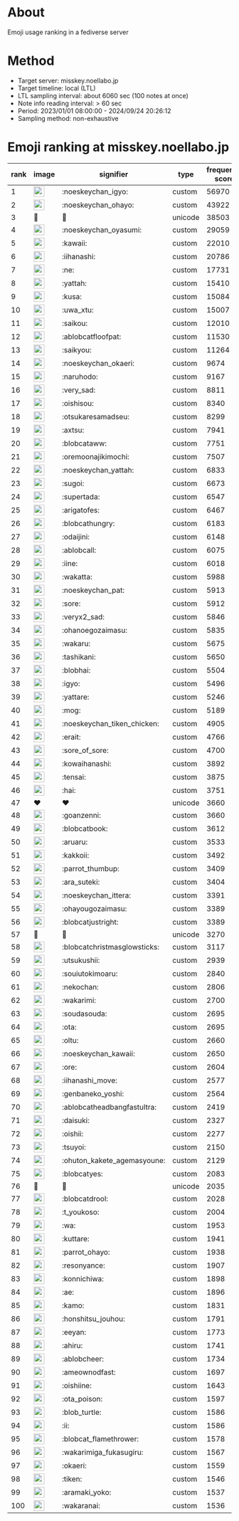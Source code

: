 # About
Emoji usage ranking in a fediverse server

# Method
- Target server: misskey.noellabo.jp
- Target timeline: local (LTL)
- LTL sampling interval: about 6060 sec (100 notes at once)
- Note info reading interval: > 60 sec
- Period: 2023/01/01 08:00:00 - 2024/09/24 20:26:12 
- Sampling method: non-exhaustive

# Emoji ranking at misskey.noellabo.jp

|rank|image|signifier|type|frequency score|
|----|----|----|----|----|
|1|<img height="24" src="https://misskey.noellabo.jp/emoji/noeskeychan_igyo.webp">|:noeskeychan_igyo:|custom|56970|
|2|<img height="24" src="https://misskey.noellabo.jp/emoji/noeskeychan_ohayo.webp">|:noeskeychan_ohayo:|custom|43922|
|3|🎉|🎉|unicode|38503|
|4|<img height="24" src="https://misskey.noellabo.jp/emoji/noeskeychan_oyasumi.webp">|:noeskeychan_oyasumi:|custom|29059|
|5|<img height="24" src="https://misskey.noellabo.jp/emoji/kawaii.webp">|:kawaii:|custom|22010|
|6|<img height="24" src="https://misskey.noellabo.jp/emoji/iihanashi.webp">|:iihanashi:|custom|20786|
|7|<img height="24" src="https://misskey.noellabo.jp/emoji/ne.webp">|:ne:|custom|17731|
|8|<img height="24" src="https://misskey.noellabo.jp/emoji/yattah.webp">|:yattah:|custom|15410|
|9|<img height="24" src="https://misskey.noellabo.jp/emoji/kusa.webp">|:kusa:|custom|15084|
|10|<img height="24" src="https://misskey.noellabo.jp/emoji/uwa_xtu.webp">|:uwa_xtu:|custom|15007|
|11|<img height="24" src="https://misskey.noellabo.jp/emoji/saikou.webp">|:saikou:|custom|12010|
|12|<img height="24" src="https://misskey.noellabo.jp/emoji/ablobcatfloofpat.webp">|:ablobcatfloofpat:|custom|11530|
|13|<img height="24" src="https://misskey.noellabo.jp/emoji/saikyou.webp">|:saikyou:|custom|11264|
|14|<img height="24" src="https://misskey.noellabo.jp/emoji/noeskeychan_okaeri.webp">|:noeskeychan_okaeri:|custom|9674|
|15|<img height="24" src="https://misskey.noellabo.jp/emoji/naruhodo.webp">|:naruhodo:|custom|9167|
|16|<img height="24" src="https://misskey.noellabo.jp/emoji/very_sad.webp">|:very_sad:|custom|8811|
|17|<img height="24" src="https://misskey.noellabo.jp/emoji/oishisou.webp">|:oishisou:|custom|8340|
|18|<img height="24" src="https://misskey.noellabo.jp/emoji/otsukaresamadseu.webp">|:otsukaresamadseu:|custom|8299|
|19|<img height="24" src="https://misskey.noellabo.jp/emoji/axtsu.webp">|:axtsu:|custom|7941|
|20|<img height="24" src="https://misskey.noellabo.jp/emoji/blobcataww.webp">|:blobcataww:|custom|7751|
|21|<img height="24" src="https://misskey.noellabo.jp/emoji/oremoonajikimochi.webp">|:oremoonajikimochi:|custom|7507|
|22|<img height="24" src="https://misskey.noellabo.jp/emoji/noeskeychan_yattah.webp">|:noeskeychan_yattah:|custom|6833|
|23|<img height="24" src="https://misskey.noellabo.jp/emoji/sugoi.webp">|:sugoi:|custom|6673|
|24|<img height="24" src="https://misskey.noellabo.jp/emoji/supertada.webp">|:supertada:|custom|6547|
|25|<img height="24" src="https://misskey.noellabo.jp/emoji/arigatofes.webp">|:arigatofes:|custom|6467|
|26|<img height="24" src="https://misskey.noellabo.jp/emoji/blobcathungry.webp">|:blobcathungry:|custom|6183|
|27|<img height="24" src="https://misskey.noellabo.jp/emoji/odaijini.webp">|:odaijini:|custom|6148|
|28|<img height="24" src="https://misskey.noellabo.jp/emoji/ablobcall.webp">|:ablobcall:|custom|6075|
|29|<img height="24" src="https://misskey.noellabo.jp/emoji/iine.webp">|:iine:|custom|6018|
|30|<img height="24" src="https://misskey.noellabo.jp/emoji/wakatta.webp">|:wakatta:|custom|5988|
|31|<img height="24" src="https://misskey.noellabo.jp/emoji/noeskeychan_pat.webp">|:noeskeychan_pat:|custom|5913|
|32|<img height="24" src="https://misskey.noellabo.jp/emoji/sore.webp">|:sore:|custom|5912|
|33|<img height="24" src="https://misskey.noellabo.jp/emoji/veryx2_sad.webp">|:veryx2_sad:|custom|5846|
|34|<img height="24" src="https://misskey.noellabo.jp/emoji/ohanoegozaimasu.webp">|:ohanoegozaimasu:|custom|5835|
|35|<img height="24" src="https://misskey.noellabo.jp/emoji/wakaru.webp">|:wakaru:|custom|5675|
|36|<img height="24" src="https://misskey.noellabo.jp/emoji/tashikani.webp">|:tashikani:|custom|5650|
|37|<img height="24" src="https://misskey.noellabo.jp/emoji/blobhai.webp">|:blobhai:|custom|5504|
|38|<img height="24" src="https://misskey.noellabo.jp/emoji/igyo.webp">|:igyo:|custom|5496|
|39|<img height="24" src="https://misskey.noellabo.jp/emoji/yattare.webp">|:yattare:|custom|5246|
|40|<img height="24" src="https://misskey.noellabo.jp/emoji/mog.webp">|:mog:|custom|5189|
|41|<img height="24" src="https://misskey.noellabo.jp/emoji/noeskeychan_tiken_chicken.webp">|:noeskeychan_tiken_chicken:|custom|4905|
|42|<img height="24" src="https://misskey.noellabo.jp/emoji/erait.webp">|:erait:|custom|4766|
|43|<img height="24" src="https://misskey.noellabo.jp/emoji/sore_of_sore.webp">|:sore_of_sore:|custom|4700|
|44|<img height="24" src="https://misskey.noellabo.jp/emoji/kowaihanashi.webp">|:kowaihanashi:|custom|3892|
|45|<img height="24" src="https://misskey.noellabo.jp/emoji/tensai.webp">|:tensai:|custom|3875|
|46|<img height="24" src="https://misskey.noellabo.jp/emoji/hai.webp">|:hai:|custom|3751|
|47|❤|❤|unicode|3660|
|48|<img height="24" src="https://misskey.noellabo.jp/emoji/goanzenni.webp">|:goanzenni:|custom|3660|
|49|<img height="24" src="https://misskey.noellabo.jp/emoji/blobcatbook.webp">|:blobcatbook:|custom|3612|
|50|<img height="24" src="https://misskey.noellabo.jp/emoji/aruaru.webp">|:aruaru:|custom|3533|
|51|<img height="24" src="https://misskey.noellabo.jp/emoji/kakkoii.webp">|:kakkoii:|custom|3492|
|52|<img height="24" src="https://misskey.noellabo.jp/emoji/parrot_thumbup.webp">|:parrot_thumbup:|custom|3409|
|53|<img height="24" src="https://misskey.noellabo.jp/emoji/ara_suteki.webp">|:ara_suteki:|custom|3404|
|54|<img height="24" src="https://misskey.noellabo.jp/emoji/noeskeychan_ittera.webp">|:noeskeychan_ittera:|custom|3391|
|55|<img height="24" src="https://misskey.noellabo.jp/emoji/ohayougozaimasu.webp">|:ohayougozaimasu:|custom|3389|
|56|<img height="24" src="https://misskey.noellabo.jp/emoji/blobcatjustright.webp">|:blobcatjustright:|custom|3389|
|57|🍗|🍗|unicode|3270|
|58|<img height="24" src="https://misskey.noellabo.jp/emoji/blobcatchristmasglowsticks.webp">|:blobcatchristmasglowsticks:|custom|3117|
|59|<img height="24" src="https://misskey.noellabo.jp/emoji/utsukushii.webp">|:utsukushii:|custom|2939|
|60|<img height="24" src="https://misskey.noellabo.jp/emoji/souiutokimoaru.webp">|:souiutokimoaru:|custom|2840|
|61|<img height="24" src="https://misskey.noellabo.jp/emoji/nekochan.webp">|:nekochan:|custom|2806|
|62|<img height="24" src="https://misskey.noellabo.jp/emoji/wakarimi.webp">|:wakarimi:|custom|2700|
|63|<img height="24" src="https://misskey.noellabo.jp/emoji/soudasouda.webp">|:soudasouda:|custom|2695|
|64|<img height="24" src="https://misskey.noellabo.jp/emoji/ota.webp">|:ota:|custom|2695|
|65|<img height="24" src="https://misskey.noellabo.jp/emoji/oltu.webp">|:oltu:|custom|2660|
|66|<img height="24" src="https://misskey.noellabo.jp/emoji/noeskeychan_kawaii.webp">|:noeskeychan_kawaii:|custom|2650|
|67|<img height="24" src="https://misskey.noellabo.jp/emoji/ore.webp">|:ore:|custom|2604|
|68|<img height="24" src="https://misskey.noellabo.jp/emoji/iihanashi_move.webp">|:iihanashi_move:|custom|2577|
|69|<img height="24" src="https://misskey.noellabo.jp/emoji/genbaneko_yoshi.webp">|:genbaneko_yoshi:|custom|2564|
|70|<img height="24" src="https://misskey.noellabo.jp/emoji/ablobcatheadbangfastultra.webp">|:ablobcatheadbangfastultra:|custom|2419|
|71|<img height="24" src="https://misskey.noellabo.jp/emoji/daisuki.webp">|:daisuki:|custom|2327|
|72|<img height="24" src="https://misskey.noellabo.jp/emoji/oishii.webp">|:oishii:|custom|2277|
|73|<img height="24" src="https://misskey.noellabo.jp/emoji/tsuyoi.webp">|:tsuyoi:|custom|2150|
|74|<img height="24" src="https://misskey.noellabo.jp/emoji/ohuton_kakete_agemasyoune.webp">|:ohuton_kakete_agemasyoune:|custom|2129|
|75|<img height="24" src="https://misskey.noellabo.jp/emoji/blobcatyes.webp">|:blobcatyes:|custom|2083|
|76|👀|👀|unicode|2035|
|77|<img height="24" src="https://misskey.noellabo.jp/emoji/blobcatdrool.webp">|:blobcatdrool:|custom|2028|
|78|<img height="24" src="https://misskey.noellabo.jp/emoji/t_youkoso.webp">|:t_youkoso:|custom|2004|
|79|<img height="24" src="https://misskey.noellabo.jp/emoji/wa.webp">|:wa:|custom|1953|
|80|<img height="24" src="https://misskey.noellabo.jp/emoji/kuttare.webp">|:kuttare:|custom|1941|
|81|<img height="24" src="https://misskey.noellabo.jp/emoji/parrot_ohayo.webp">|:parrot_ohayo:|custom|1938|
|82|<img height="24" src="https://misskey.noellabo.jp/emoji/resonyance.webp">|:resonyance:|custom|1907|
|83|<img height="24" src="https://misskey.noellabo.jp/emoji/konnichiwa.webp">|:konnichiwa:|custom|1898|
|84|<img height="24" src="https://misskey.noellabo.jp/emoji/ae.webp">|:ae:|custom|1896|
|85|<img height="24" src="https://misskey.noellabo.jp/emoji/kamo.webp">|:kamo:|custom|1831|
|86|<img height="24" src="https://misskey.noellabo.jp/emoji/honshitsu_jouhou.webp">|:honshitsu_jouhou:|custom|1791|
|87|<img height="24" src="https://misskey.noellabo.jp/emoji/eeyan.webp">|:eeyan:|custom|1773|
|88|<img height="24" src="https://misskey.noellabo.jp/emoji/ahiru.webp">|:ahiru:|custom|1741|
|89|<img height="24" src="https://misskey.noellabo.jp/emoji/ablobcheer.webp">|:ablobcheer:|custom|1734|
|90|<img height="24" src="https://misskey.noellabo.jp/emoji/ameownodfast.webp">|:ameownodfast:|custom|1697|
|91|<img height="24" src="https://misskey.noellabo.jp/emoji/oishiine.webp">|:oishiine:|custom|1643|
|92|<img height="24" src="https://misskey.noellabo.jp/emoji/ota_poison.webp">|:ota_poison:|custom|1597|
|93|<img height="24" src="https://misskey.noellabo.jp/emoji/blob_turtle.webp">|:blob_turtle:|custom|1586|
|94|<img height="24" src="https://misskey.noellabo.jp/emoji/ii.webp">|:ii:|custom|1586|
|95|<img height="24" src="https://misskey.noellabo.jp/emoji/blobcat_flamethrower.webp">|:blobcat_flamethrower:|custom|1578|
|96|<img height="24" src="https://misskey.noellabo.jp/emoji/wakarimiga_fukasugiru.webp">|:wakarimiga_fukasugiru:|custom|1567|
|97|<img height="24" src="https://misskey.noellabo.jp/emoji/okaeri.webp">|:okaeri:|custom|1559|
|98|<img height="24" src="https://misskey.noellabo.jp/emoji/tiken.webp">|:tiken:|custom|1546|
|99|<img height="24" src="https://misskey.noellabo.jp/emoji/aramaki_yoko.webp">|:aramaki_yoko:|custom|1537|
|100|<img height="24" src="https://misskey.noellabo.jp/emoji/wakaranai.webp">|:wakaranai:|custom|1536|
